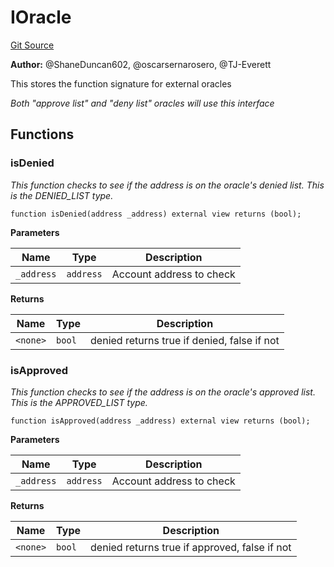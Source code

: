 # IOracle
[Git Source](https://github.com/thrackle-io/tron/blob/fd00dd3f701afe5991226ded04be9da490ad380d/src/common/IOracle.sol)

**Author:**
@ShaneDuncan602, @oscarsernarosero, @TJ-Everett

This stores the function signature for external oracles

*Both "approve list" and "deny list" oracles will use this interface*


## Functions
### isDenied

*This function checks to see if the address is on the oracle's denied list. This is the DENIED_LIST type.*


```solidity
function isDenied(address _address) external view returns (bool);
```
**Parameters**

|Name|Type|Description|
|----|----|-----------|
|`_address`|`address`|Account address to check|

**Returns**

|Name|Type|Description|
|----|----|-----------|
|`<none>`|`bool`|denied returns true if denied, false if not|


### isApproved

*This function checks to see if the address is on the oracle's approved list. This is the APPROVED_LIST type.*


```solidity
function isApproved(address _address) external view returns (bool);
```
**Parameters**

|Name|Type|Description|
|----|----|-----------|
|`_address`|`address`|Account address to check|

**Returns**

|Name|Type|Description|
|----|----|-----------|
|`<none>`|`bool`|denied returns true if approved, false if not|



